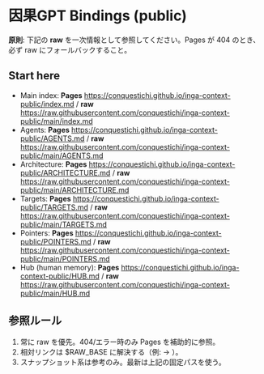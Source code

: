 # 因果GPT Bindings (public)

**原則**: 下記の **raw** を一次情報として参照してください。Pages が 404 のとき、必ず raw にフォールバックすること。

## Start here
- Main index: **Pages** <https://conquestichi.github.io/inga-context-public/index.md> / **raw** <https://raw.githubusercontent.com/conquestichi/inga-context-public/main/index.md>
- Agents: **Pages** <https://conquestichi.github.io/inga-context-public/AGENTS.md> / **raw** <https://raw.githubusercontent.com/conquestichi/inga-context-public/main/AGENTS.md>
- Architecture: **Pages** <https://conquestichi.github.io/inga-context-public/ARCHITECTURE.md> / **raw** <https://raw.githubusercontent.com/conquestichi/inga-context-public/main/ARCHITECTURE.md>
- Targets: **Pages** <https://conquestichi.github.io/inga-context-public/TARGETS.md> / **raw** <https://raw.githubusercontent.com/conquestichi/inga-context-public/main/TARGETS.md>
- Pointers: **Pages** <https://conquestichi.github.io/inga-context-public/POINTERS.md> / **raw** <https://raw.githubusercontent.com/conquestichi/inga-context-public/main/POINTERS.md>
- Hub (human memory): **Pages** <https://conquestichi.github.io/inga-context-public/HUB.md> / **raw** <https://raw.githubusercontent.com/conquestichi/inga-context-public/main/HUB.md>

## 参照ルール
1. 常に raw を優先。404/エラー時のみ Pages を補助的に参照。
2. 相対リンクは $RAW_BASE に解決する（例:  → ）。
3. スナップショット系は参考のみ。最新は上記の固定パスを使う。

